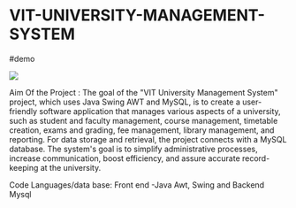 # VIT-UNIVERSITY-MANAGEMENT-SYSTEM
#demo

![](https://drive.google.com/file/d/1_l7RtRxrMdEXkDInA1HjIsFwmqpWTOPL/view?usp=sharing) 

Aim Of the Project : The goal of the "VIT University Management System" project, which uses Java Swing AWT and MySQL, is to create a user-friendly software application that manages various aspects of a university, such as student and faculty management, course management, timetable creation, exams and grading, fee management, library management, and reporting. For data storage and retrieval, the project connects with a MySQL database. The system's goal is to simplify administrative processes, increase communication, boost efficiency, and assure accurate record-keeping at the university.

Code Languages/data base: Front end -Java Awt, Swing and Backend Mysql




